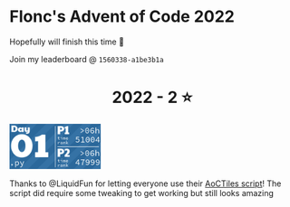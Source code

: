 # Flonc's Advent of Code 2022

Hopefully will finish this time 👀

Join my leaderboard @ `1560338-a1be3b1a`

<!-- AOC TILES BEGIN -->
<h1 align="center">
  2022 - 2 ⭐
</h1>
<a href="2022\01\main.py">
  <img src="media\2022\01.png" width="161px">
</a>
<!-- AOC TILES END -->
<br>

Thanks to @LiquidFun for letting everyone use their [AoCTiles script](https://github.com/LiquidFun/adventofcode/tree/main/AoCTiles)!
The script did require some tweaking to get working but still looks amazing

